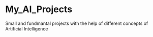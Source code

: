 # My_AI_Projects
Small and fundmantal projects with the help of different concepts of Artificial Intelligence
